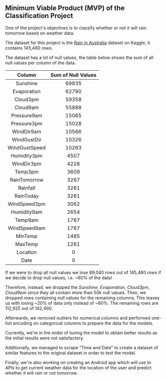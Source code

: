 ## Minimum Viable Product (MVP) of the Classification Project
One of the project's objectives is to classify whether or not it will rain tomorrow based on weather data.

The dataset for this project is the [Rain in Australia](https://www.kaggle.com/jsphyg/weather-dataset-rattle-package) dataset on Kaggle, it contains 145,460 rows.

The dataset has a lot of null values, the table below shows the sum of all null values per column of the data.

| Column | Sum of Null Values |
|:---:|:---:|
| Sunshine         |69835|
| Evaporation      |62790|
| Cloud3pm         |59358|
| Cloud9am         |55888|
| Pressure9am      |15065|
| Pressure3pm      |15028|
| WindDir9am       |10566|
| WindGustDir      |10326|
| WindGustSpeed    |10263|
| Humidity3pm      | 4507|
| WindDir3pm       | 4228|
| Temp3pm          | 3609|
| RainTomorrow     | 3267|
| Rainfall         | 3261|
| RainToday         |3261|
| WindSpeed3pm     | 3062|
| Humidity9am     |  2654|
| Temp9am        |   1767|
| WindSpeed9am  |    1767|
| MinTemp      |     1485|
| MaxTemp     |      1261|
| Location  |           0|
| Date       |          0|

If we were to drop all null values we lose 89,040 rows out of 145,460 rows if we decide to drop null values, i.e. ~60% of the data!

Therefore, instead, we dropped the _Sunshine, Evaporation, Cloud3pm, Cloud9am_ since they all contain more than 50k null values. Then, we dropped rows containing null values for the remaining columns. This leaves us with losing ~20% of data only instead of ~60%. The remaining rows are 112,925 out of 142,460.

Afterwards, we removed outliers for numerical columns and performed one-hot encoding on categorical columns to prepare the data for the models. 

Currently, we're in the midst of tuning the model to obtain better results as the initial results were not satisfactory.

Additionally, we managed to scrape "Time and Date" to create a dataset of similar features to the original dataset in order to test the model.

Finally, we're also working on creating an Android app which will use to APIs to get current weather data for the location of the user and predict whether it will rain or not tomorrow.
